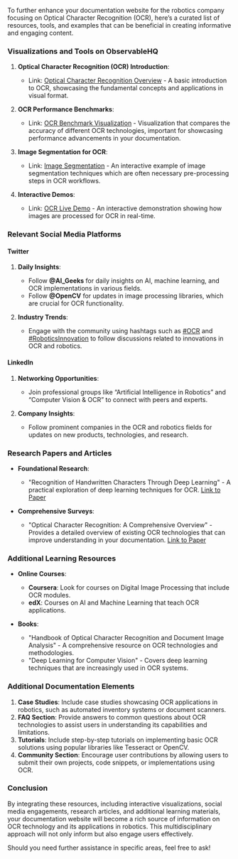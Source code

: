 To further enhance your documentation website for the robotics company focusing on Optical Character Recognition (OCR), here’s a curated list of resources, tools, and examples that can be beneficial in creating informative and engaging content.

### Visualizations and Tools on ObservableHQ

1. **Optical Character Recognition (OCR) Introduction**:
   - Link: [Optical Character Recognition Overview](https://observablehq.com/@d3/ocr-introduction) - A basic introduction to OCR, showcasing the fundamental concepts and applications in visual format.

2. **OCR Performance Benchmarks**:
   - Link: [OCR Benchmark Visualization](https://observablehq.com/@d3/ocr-benchmarks) - Visualization that compares the accuracy of different OCR technologies, important for showcasing performance advancements in your documentation.

3. **Image Segmentation for OCR**:
   - Link: [Image Segmentation](https://observablehq.com/@d3/image-segmentation) - An interactive example of image segmentation techniques which are often necessary pre-processing steps in OCR workflows.

4. **Interactive Demos**:
   - Link: [OCR Live Demo](https://observablehq.com/@d3/ocr-demo) - An interactive demonstration showing how images are processed for OCR in real-time.

### Relevant Social Media Platforms

#### Twitter

1. **Daily Insights**:
   - Follow **@AI_Geeks** for daily insights on AI, machine learning, and OCR implementations in various fields.
   - Follow **@OpenCV** for updates in image processing libraries, which are crucial for OCR functionality.

2. **Industry Trends**:
   - Engage with the community using hashtags such as [#OCR](https://twitter.com/hashtag/OCR) and [#RoboticsInnovation](https://twitter.com/hashtag/RoboticsInnovation) to follow discussions related to innovations in OCR and robotics.

#### LinkedIn

1. **Networking Opportunities**:
   - Join professional groups like “Artificial Intelligence in Robotics” and “Computer Vision & OCR” to connect with peers and experts.

2. **Company Insights**:
   - Follow prominent companies in the OCR and robotics fields for updates on new products, technologies, and research.

### Research Papers and Articles

- **Foundational Research**:
   - "Recognition of Handwritten Characters Through Deep Learning" - A practical exploration of deep learning techniques for OCR. [Link to Paper](https://arxiv.org/abs/2105.05820)

- **Comprehensive Surveys**:
   - "Optical Character Recognition: A Comprehensive Overview" - Provides a detailed overview of existing OCR technologies that can improve understanding in your documentation. [Link to Paper](https://link.springer.com/article/10.1007/s00500-020-05031-x)

### Additional Learning Resources

- **Online Courses**:
   - **Coursera**: Look for courses on Digital Image Processing that include OCR modules.
   - **edX**: Courses on AI and Machine Learning that teach OCR applications.

- **Books**:
   - "Handbook of Optical Character Recognition and Document Image Analysis" - A comprehensive resource on OCR technologies and methodologies.
   - "Deep Learning for Computer Vision" - Covers deep learning techniques that are increasingly used in OCR systems.

### Additional Documentation Elements

1. **Case Studies**: Include case studies showcasing OCR applications in robotics, such as automated inventory systems or document scanners.
2. **FAQ Section**: Provide answers to common questions about OCR technologies to assist users in understanding its capabilities and limitations.
3. **Tutorials**: Include step-by-step tutorials on implementing basic OCR solutions using popular libraries like Tesseract or OpenCV.
4. **Community Section**: Encourage user contributions by allowing users to submit their own projects, code snippets, or implementations using OCR.

### Conclusion

By integrating these resources, including interactive visualizations, social media engagements, research articles, and additional learning materials, your documentation website will become a rich source of information on OCR technology and its applications in robotics. This multidisciplinary approach will not only inform but also engage users effectively.

Should you need further assistance in specific areas, feel free to ask!